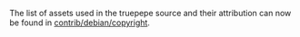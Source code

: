 The list of assets used in the truepepe source and their attribution can now be found in [contrib/debian/copyright](../contrib/debian/copyright).
